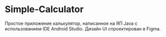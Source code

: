 # Simple-Calculator
Простое приложение калькулятор, написанное на ЯП Java с использованием IDE Android Studio. Дизайн UI спроектирован в Figma.
